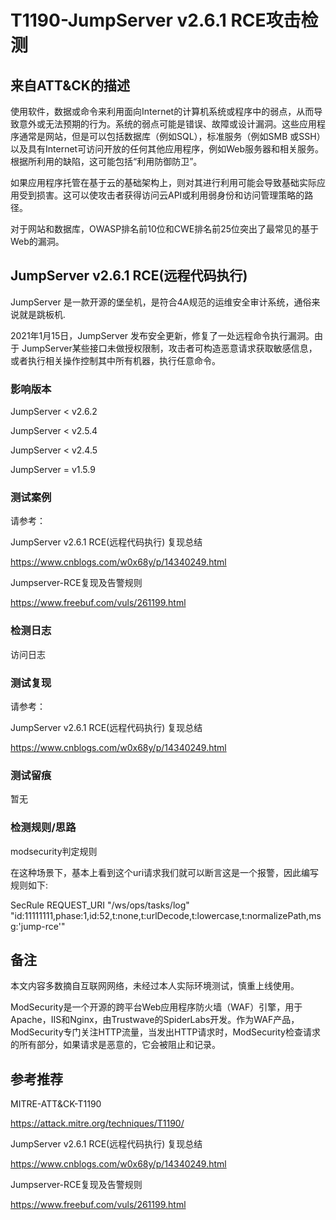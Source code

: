 # T1190-JumpServer v2.6.1 RCE攻击检测

## 来自ATT&CK的描述

使用软件，数据或命令来利用面向Internet的计算机系统或程序中的弱点，从而导致意外或无法预期的行为。系统的弱点可能是错误、故障或设计漏洞。这些应用程序通常是网站，但是可以包括数据库（例如SQL），标准服务（例如SMB 或SSH）以及具有Internet可访问开放的任何其他应用程序，例如Web服务器和相关服务。根据所利用的缺陷，这可能包括“利用防御防卫”。

如果应用程序托管在基于云的基础架构上，则对其进行利用可能会导致基础实际应用受到损害。这可以使攻击者获得访问云API或利用弱身份和访问管理策略的路径。

对于网站和数据库，OWASP排名前10位和CWE排名前25位突出了最常见的基于Web的漏洞。

## JumpServer v2.6.1 RCE(远程代码执行)

JumpServer 是一款开源的堡垒机，是符合4A规范的运维安全审计系统，通俗来说就是跳板机.

2021年1月15日，JumpServer 发布安全更新，修复了一处远程命令执行漏洞。由于 JumpServer某些接口未做授权限制，攻击者可构造恶意请求获取敏感信息，或者执行相关操作控制其中所有机器，执行任意命令。

### 影响版本

JumpServer < v2.6.2

JumpServer < v2.5.4

JumpServer < v2.4.5

JumpServer = v1.5.9

### 测试案例

请参考：

JumpServer v2.6.1 RCE(远程代码执行) 复现总结

<https://www.cnblogs.com/w0x68y/p/14340249.html>

Jumpserver-RCE复现及告警规则

<https://www.freebuf.com/vuls/261199.html>

### 检测日志

访问日志

### 测试复现

请参考：

JumpServer v2.6.1 RCE(远程代码执行) 复现总结

<https://www.cnblogs.com/w0x68y/p/14340249.html>

### 测试留痕

暂无

### 检测规则/思路

modsecurity判定规则

在这种场景下，基本上看到这个uri请求我们就可以断言这是一个报警，因此编写规则如下:

SecRule REQUEST_URI "/ws/ops/tasks/log" "id:11111111,phase:1,id:52,t:none,t:urlDecode,t:lowercase,t:normalizePath,msg:'jump-rce'"

## 备注

本文内容多数摘自互联网网络，未经过本人实际环境测试，慎重上线使用。

ModSecurity是一个开源的跨平台Web应用程序防火墙（WAF）引擎，用于Apache，IIS和Nginx，由Trustwave的SpiderLabs开发。作为WAF产品，ModSecurity专门关注HTTP流量，当发出HTTP请求时，ModSecurity检查请求的所有部分，如果请求是恶意的，它会被阻止和记录。

## 参考推荐

MITRE-ATT&CK-T1190

<https://attack.mitre.org/techniques/T1190/>

JumpServer v2.6.1 RCE(远程代码执行) 复现总结

<https://www.cnblogs.com/w0x68y/p/14340249.html>

Jumpserver-RCE复现及告警规则

<https://www.freebuf.com/vuls/261199.html>
